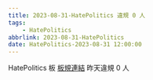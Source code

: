 ```yaml
---
title: 2023-08-31-HatePolitics 違規 0 人
tags:
    - HatePolitics
abbrlink: 2023-08-31-HatePolitics
date: HatePolitics-2023-08-31 12:00:00
---
```

HatePolitics 板 [板規連結](https://www.ptt.cc/bbs/HatePolitics/M.1617115262.A.D60.html)
昨天違規 0 人
